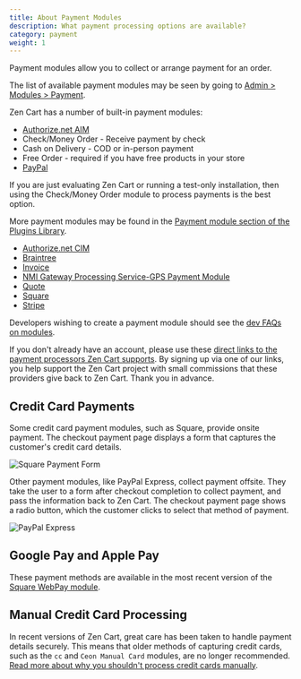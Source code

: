 ```yaml
---
title: About Payment Modules 
description: What payment processing options are available? 
category: payment
weight: 1
---
```


Payment modules allow you to collect or arrange payment for an order.

The list of available payment modules may be seen by going to [Admin > Modules > Payment](/user/admin_pages/modules/payment/).

Zen Cart has a number of built-in payment modules: 

- [Authorize.net AIM](/user/payment/authorizenet_aim/)
- Check/Money Order - Receive payment by check
- Cash on Delivery - COD or in-person payment
- Free Order - required if you have free products in your store
- [PayPal](/user/payment/paypal/)

If you are just evaluating Zen Cart or running a test-only installation, 
then using the Check/Money Order module to process payments is the best option.

More payment modules may be found in the [Payment module section of the Plugins Library](https://www.zen-cart.com/downloads.php?do=cat&id=8).

- [Authorize.net CIM](https://www.zen-cart.com/downloads.php?do=file&id=2272)
- [Braintree](https://www.zen-cart.com/downloads.php?do=file&id=1781)
- [Invoice](https://www.zen-cart.com/downloads.php?do=file&id=131)
- [NMI Gateway Processing Service-GPS Payment Module](https://www.zen-cart.com/downloads.php?do=file&id=2265)
- [Quote](https://www.zen-cart.com/downloads.php?do=file&id=2199)
- [Square](/user/payment/square/)
- [Stripe](https://www.zen-cart.com/downloads.php?do=file&id=1548)

Developers wishing to create a payment module should see the [dev FAQs on modules](/dev/code/modules/). 

If you don't already have an account, please use these [direct links to the payment processors Zen Cart supports](https://www.zen-cart.com/content.php?14-Payment-Processing). By signing up via one of our links, you help support the Zen Cart project with small commissions that these providers give back to Zen Cart. Thank you in advance.

## Credit Card Payments 

Some credit card payment modules, such as Square, provide onsite payment.  The checkout payment page displays a form that captures the customer's credit card details.  

![Square Payment Form](/images/square_payment.jpg)


Other payment modules, like PayPal Express, collect payment offsite. They take the user to a form after checkout completion to collect payment, and pass the information back to Zen Cart.  The checkout payment page shows a radio button, which the customer clicks to select that method of payment.

![PayPal Express](/images/paypal_payment.png)

## Google Pay and Apple Pay

These payment methods are available in the most recent version of the [Square WebPay module](/user/payment/square/).

## Manual Credit Card Processing 

In recent versions of Zen Cart, great care has been taken to handle payment details securely.  This means that older methods of capturing credit cards, such as the `cc` and `Ceon Manual Card` modules, are no longer recommended.  [Read more about why you shouldn't process credit cards manually](/user/payment/why_not_manual).
